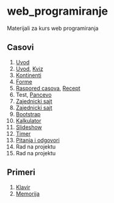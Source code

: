# web_programiranje
Materijali za kurs web programiranja

## Casovi
1. [Uvod](/cas1/index.html)
2. [Uvod](/cas2/index.html), [Kviz](/cas2/kviz.html)
3. [Kontinenti](/cas3/index.html)
4. [Forme](/cas4/index.html)
5. [Raspored casova](/cas5/index.html), [Recept](/cas5/recept.html)
6. Test, [Pancevo](/cas6/index.html)
7. [Zajednicki sajt](cas7/index.html)
8. [Zajednicki sajt](cas7/index.html)
9. [Bootstrap](/cas9/index.html)
10. [Kalkulator](/kalkulator/index.html)
11. [Slideshow](/cas11/index.html)
12. [Timer](/cas12/index.html)
13. [Pitanja i odgovori](/cas13/index.html)
14. Rad na projektu
15. Rad na projektu

## Primeri
1. [Klavir](/klavir/index.html)
2. [Memorija](/memorija/index.html)
